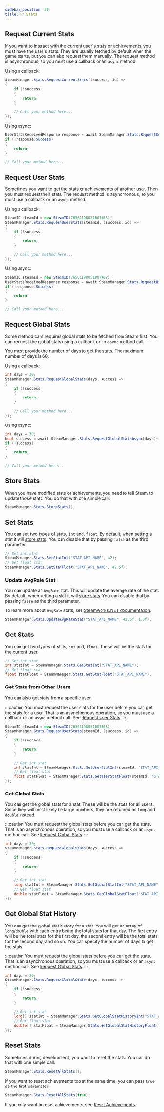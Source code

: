 ```yaml
---
sidebar_position: 50
title: 📈 Stats
---
```


## Request Current Stats

If you want to interact with the current user's stats or achievements, you must have the user's stats. They are usually fetched by default when the game starts, but you can also request them manually. The request method is asynchronous, so you must use a callback or an `async` method.

Using a callback:

```cs
SteamManager.Stats.RequestCurrentStats((success, id) =>
{
	if (!success)
	{
		return;
	}
	
	// Call your method here...
});
```

Using async:

```cs
UserStatsReceivedResponse response = await SteamManager.Stats.RequestCurrentStatsAsync();
if (!response.Success)
{
	return;
}

// Call your method here...
```

## Request User Stats

Sometimes you want to get the stats or achievements of another user. Then you must request their stats. The request method is asynchronous, so you must use a callback or an `async` method.

Using a callback:

```cs
SteamID steamId = new SteamID(76561198051007908);
SteamManager.Stats.RequestUserStats(steamId, (success, id) =>
{
    if (!success)
    {
        return;
    }
    
    // Call your method here...
});
```

Using async:

```cs
SteamID steamId = new SteamID(76561198051007908);
UserStatsReceivedResponse response = await SteamManager.Stats.RequestUserStatsAsync(steamId);
if (!response.Success)
{
    return;
}

// Call your method here...
```

## Request Global Stats

Some method calls requires global stats to be fetched from Steam first. You can request the global stats using a callback or an `async` method call.

You must provide the number of days to get the stats. The maximum number of days is 60.

Using a callback:

```cs
int days = 30;
SteamManager.Stats.RequestGlobalStats(days, success =>
{
    if (!success)
    {
        return;
    }
    
    // Call your method here...
});
```

Using async:

```cs
int days = 30;
bool success = await SteamManager.Stats.RequestGlobalStatsAsync(days);
if (!success)
{
    return;
}

// Call your method here...
```

## Store Stats

When you have modified stats or achievements, you need to tell Steam to update those stats. You do that with one simple call:

```cs
SteamManager.Stats.StoreStats();
```

## Set Stats

You can set two types of stats, `int` and, `float`. By default, when setting a stat it will [store stats](#store-stats). You can disable that by passing `false` as the third parameter.

```cs
// Set int stat
SteamManager.Stats.SetStatInt("STAT_API_NAME", 42);
// Set float stat
SteamManager.Stats.SetStatFloat("STAT_API_NAME", 42.5f);
```

### Update AvgRate Stat

You can update an `AvgRate` stat. This will update the average rate of the stat. By default, when setting a stat it will [store stats](#store-stats). You can disable that by passing `false` as the third parameter.

To learn more about `AvgRate` stats, see [Steamworks.NET documentation](https://partner.steamgames.com/doc/features/achievements#AVGRATE).

```cs
SteamManager.Stats.UpdateAvgRateStat("STAT_API_NAME", 42.5f, 1.0f);
```

## Get Stats

You can get two types of stats, `int` and, `float`. These will be the stats for the current user.

```cs
// Get int stat
int statInt = SteamManager.Stats.GetStatInt("STAT_API_NAME");
// Get float stat
float statFloat = SteamManager.Stats.GetStatFloat("STAT_API_NAME");
```

### Get Stats from Other Users

You can also get stats from a specific user.

:::caution
You must request the user stats for the user before you can get the stats for a user. That is an asynchronous operation, so you must use a callback or an `async` method call. See [Request User Stats](#request-user-stats).
:::

```cs
SteamID steamId = new SteamID(76561198051007908);
SteamManager.Stats.RequestUserStats(steamId, (success, id) =>
{
	if (!success)
	{
		return;
	}

	// Get int stat
	int statInt = SteamManager.Stats.GetUserStatInt(steamId, "STAT_API_NAME");
	// Get float stat
	float statFloat = SteamManager.Stats.GetUserStatFloat(steamId, "STAT_API_NAME");
});
```

### Get Global Stats

You can get the global stats for a stat. These will be the stats for all users. Since they will most likely be large numbers, they are returned as `long` and `double` instead.

:::caution
You must request the global stats before you can get the stats. That is an asynchronous operation, so you must use a callback or an `async` method call. See [Request Global Stats](#request-global-stats).
:::

```cs
int days = 30;
SteamManager.Stats.RequestGlobalStats(days, success =>
{
	if (!success)
	{
		return;
	}
	
	// Get int stat
	long statInt = SteamManager.Stats.GetGlobalStatInt("STAT_API_NAME");
	// Get float stat
	double statFloat = SteamManager.Stats.GetGlobalStatFloat("STAT_API_NAME");
});
```

## Get Global Stat History

You can get the global stat history for a stat. You will get an array of `long`/`double` with each entry being the total stats for that day. The first entry will be the total stats for the first day, the second entry will be the total stats for the second day, and so on. You can specify the number of days to get the stats.

:::caution
You must request the global stats before you can get the stats. That is an asynchronous operation, so you must use a callback or an `async` method call. See [Request Global Stats](#request-global-stats).
:::

```cs
int days = 30;
SteamManager.Stats.RequestGlobalStats(days, success =>
{
    if (!success)
    {
        return;
    }
    
    // Get int stat
    long[] statInt = SteamManager.Stats.GetGlobalStatHistoryInt("STAT_API_NAME");
    // Get float stat
    double[] statFloat = SteamManager.Stats.GetGlobalStatHistoryFloat("STAT_API_NAME");
});
```

## Reset Stats

Sometimes during development, you want to reset the stats. You can do that with one simple call:

```cs
SteamManager.Stats.ResetAllStats();
```

If you want to reset achievements too at the same time, you can pass `true` as the first parameter:

```cs
SteamManager.Stats.ResetAllStats(true);
```

If you only want to reset achievements, see [Reset Achievements](achievements#reset-achievements).
